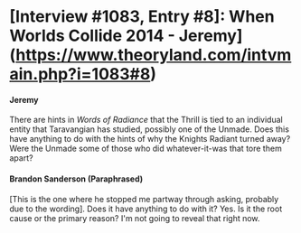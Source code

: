 # [Interview #1083, Entry #8]: When Worlds Collide 2014 - Jeremy](https://www.theoryland.com/intvmain.php?i=1083#8)

#### Jeremy

There are hints in
*Words of Radiance*
that the Thrill is tied to an individual entity that Taravangian has studied, possibly one of the Unmade. Does this have anything to do with the hints of why the Knights Radiant turned away? Were the Unmade some of those who did whatever-it-was that tore them apart?

#### Brandon Sanderson (Paraphrased)

[This is the one where he stopped me partway through asking, probably due to the wording]. Does it have anything to do with it? Yes. Is it the root cause or the primary reason? I'm not going to reveal that right now.

